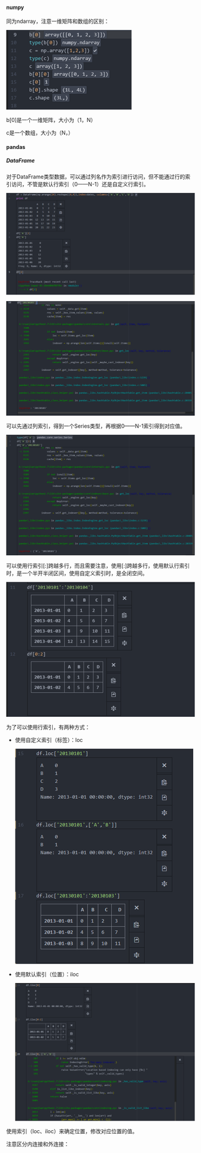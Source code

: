 #### numpy

同为ndarray，注意一维矩阵和数组的区别：

![01.jpg](https://github.com/ChaoZeyi/python/blob/master/packages/photos/01.jpg?raw=true)

b[0]是一个一维矩阵，大小为（1，N）

c是一个数组，大小为（N，）   

#### pandas

##### DataFrame

对于DataFrame类型数据，可以通过列名作为索引进行访问，但不能通过行的索引访问，不管是默认行索引（0——N-1）还是自定义行索引。

![02.jpg](https://github.com/ChaoZeyi/python/blob/master/packages/photos/02.jpg?raw=true)

![03.jpg](https://github.com/ChaoZeyi/python/blob/master/packages/photos/03.jpg?raw=true)

可以先通过列索引，得到一个Series类型，再根据0——N-1索引得到对应值。

![07.jpg](https://github.com/ChaoZeyi/python/blob/master/packages/photos/07.jpg?raw=true)

可以使用行索引[:]跨越多行，而且需要注意，使用[:]跨越多行，使用默认行索引时，是一个半开半闭区间，使用自定义索引时，是全闭空间。

![04.jpg](https://github.com/ChaoZeyi/python/blob/master/packages/photos/04.jpg?raw=true)

为了可以使用行索引，有两种方式：

- 使用自定义索引（标签）：loc

  ![06.jpg](https://github.com/ChaoZeyi/python/blob/master/packages/photos/06.jpg?raw=true)

- 使用默认索引（位置）：iloc

  ![08.jpg](https://github.com/ChaoZeyi/python/blob/master/packages/photos/08.jpg?raw=true)

使用索引（loc、iloc）来确定位置，修改对应位置的值。

注意区分内连接和外连接：

